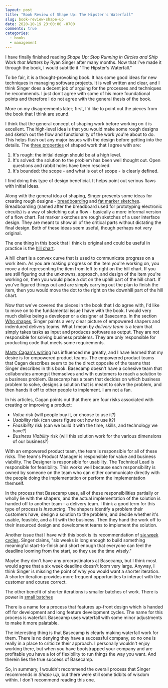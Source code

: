 ```yaml
---
layout: post
title: "Book Review of Shape Up: The Hipster's Waterfall"
slug: book-review-shape-up
date: 2020-10-19 23:00:00 -0700
comments: true
categories:
  - books
  - management
---
```


I have finally finished reading _Shape Up: Stop Running in Circles and Ship Work that Matters_ by Ryan Singer after many months. Now that I've made it through the book, I would subtitle it "The Hipster's Waterfall."

To be fair, it is a thought-provoking book. It has some good ideas for new techniques in managing software projects. It is well written and clear, and I think Singer does a decent job of arguing for the processes and techniques he recommends. I just don't agree with some of his more foundational points and therefore I do not agree with the general thesis of the book.

More on my disagreements later; first, I'd like to point out the pieces from the book that I think are sound.

I think that the general concept of shaping work before working on it is excellent. The high-level idea is that you would make some rough designs and sketch out the flow and functionality of the work you're about to do. This helps flush out any major issues with the design before getting into the details. The [three properties](https://basecamp.com/shapeup/1.1-chapter-02#property-1-its-rough) of shaped work that I agree with are:

1. It's rough: the initial design should be at a high level.
2. It's solved: the solution to the problem has been well thought out. Open questions and rabbit holes have been resolved.
3. It's bounded: the scope - and what is out of scope - is clearly defined.

I find doing this type of design beneficial. It helps point out serious flaws with initial ideas.

Along with the general idea of shaping, Singer presents some ideas for creating rough designs - [breadboarding](https://basecamp.com/shapeup/1.3-chapter-04#breadboarding) and [fat marker sketches](https://basecamp.com/shapeup/1.3-chapter-04#fat-marker-sketches). Breadboarding (named after the breadboard used for prototyping electronic circuits) is a way of sketching out a flow - basically a more informal version of a flow chart. Fat marker sketches are rough sketches of a user interface design. They are meant to show all of the critical parts without dictating the final design. Both of these ideas seem useful, though perhaps not very original.

The one thing in this book that I think is original and could be useful in practice is the [hill chart](https://basecamp.com/shapeup/3.4-chapter-13#work-is-like-a-hill).

A hill chart is a convex curve that is used to communicate progress on a work item. As you are making progress on the item you're working on, you move a dot representing the item from left to right on the hill chart. If you are still figuring out the unknowns, approach, and design of the item you're working on, then you would place a dot on the uphill part of the hill chart. If you've figured things out and are simply carrying out the plan to finish the item, then you would move the dot to the right on the downhill part of the hill chart.

Now that we've covered the pieces in the book that I do agree with, I'd like to move on to the fundamental issue I have with the book. I would very much dislike being a developer or a designer at Basecamp. In the section [Who shapes](https://basecamp.com/shapeup/1.1-chapter-02#who-shapes), Singer paints a very clear picture of empowered shapers and indentured delivery teams. What I mean by _delivery team_ is a team that simply takes tasks as input and produces software as output. They are not responsible for solving business problems. They are only responsible for producting code that meets some requirements.

[Marty Cagan's writing](https://svpg.com/product-vs-feature-teams/) has influenced me greatly, and I have learned that my desire is for empowered product teams. The empowered product teams that Cagan describes seem to be the direct opposite of the teams that Singer describes in this book. Basecamp doesn't have a cohesive team that collaborates amongst themselves and with customers to reach a solution to a business problem. Basecamp has a team that decides on which business problem to solve, designs a solution that is meant to solve the problem, and then hands it off to other people to implement. I am not a fan.

In his articles, Cagan points out that there are four risks associated with creating or improving a product:
- *Value* risk (will people buy it, or choose to use it?)
- *Usability* risk (can users figure out how to use it?)
- *Feasibility* risk (can we build it with the time, skills, and technology we have?)
- *Business Viability* risk (will this solution work for the various dimensions of our business?)

With an empowered product team, the team is responsible for all of these risks. The team's Product Manager is responsible for value and business viability. The Designer is responsible for usability. The Technical Lead is responsible for feasibility. This works well because each responsibility is owned by someone on the team who can either communicate directly with the people doing the implementation or perform the implementation themself.

In the process that Basecamp uses, all of these responsibilities partially or wholly lie with the shapers, and the actual implementation of the solution is handed off to another team - a delivery team. I think a good term for this type of process is _insourcing_. The shapers identify a problem their customers have, design a solution to the problem, and decide whether it's usable, feasible, and a fit with the business. Then they hand the work off to their insourced design and development teams to implement the solution.

Another issue that I have with this book is its recommendation of [six week cycles](https://basecamp.com/shapeup/0.3-chapter-01#six-week-cycles). Singer claims, "six weeks is long enough to build something meaningful start-to-finish and short enough that everyone can feel the deadline looming from the start, so they use the time wisely."

Maybe they don't have any procrastinators at Basecamp, but I think most would agree that a six week deadline doesn't loom very large. Anyway, I think Singer is missing the point of why you would want a shorter iteration. A shorter iteration provides more frequent opportunities to interact with the customer and course correct.

The other benefit of shorter iterations is smaller batches of work. There is power in [small batches](http://www.startuplessonslearned.com/2011/09/power-of-small-batches.html)

There is a name for a process that features up-front design which is handed off for development and long feature development cycles. The name for this process is waterfall. Basecamp uses waterfall with some minor adjustments to make it more palatable.

The interesting thing is that Basecamp is clearly making waterfall work for them. There is no denying they have a successful company, so no one is really in a place to criticize their approach. I personally wouldn't enjoy working there, but when you have bootstrapped your company and are profitable you have a lot of flexibility to run things the way you want. And therein lies the true success of Basecamp.

So, in summary, I wouldn't recommend the overall process that Singer recommends in _Shape Up_, but there were still some tidbits of wisdom within. I don't recommend reading this one.
